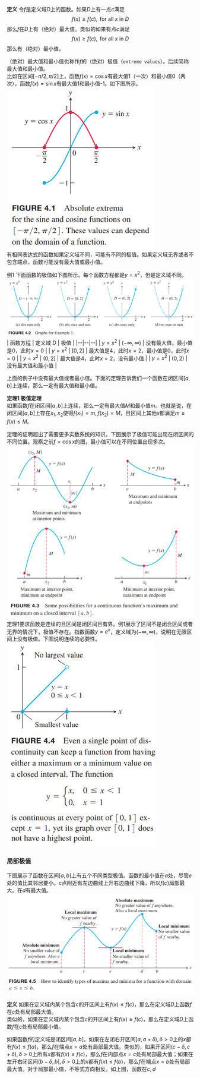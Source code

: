 **定义** 令$f$是定义域$D$上的函数。如果$D$上有一点$c$满足
$$f(x)\leq f(c), \text{ for all $x$ in } D$$
那么$f$在$D$上有（绝对）最大值。类似的如果有点$c$满足
$$f(x)\geq f(c), \text{ for all $x$ in } D$$
那么有（绝对）最小值。

（绝对）最大值和最小值也称作$f$的（绝对）极值（`extreme values`）。后续简称最大值和最小值。  
比如在区间$[-\pi/2,\pi/2]$上，函数$f(x)=\cos x$有最大值1（一次）和最小值0（两次），函数$f(x)=\sin x$有最大值1和最小值-1。如下图所示。  
![](010.010.png)  
有相同表达式的函数如果定义域不同，可能有不同的极值。如果定义域无界或者不包含端点，函数可能没有最大值或最小值。

例1 下面函数的极值如下图所示。每个函数方程都是$y=x^2$，但是定义域不同。  
![](010.020.png)  
| 函数方程 | 定义域 $D$ | 极值 |
|--|--|--|
| $y=x^2$ | $(-\infty, \infty)$ | 没有最大值，最小值是0，此时$x=0$ |
| $y=x^2$ | $[0, 2]$ | 最大值是4，此时$x=2$，最小值是0，此时$x=0$ |
| $y=x^2$ | $(0,2]$ | 最大值是4，此时$x=2$，没有最小值 |
| $y=x^2$ | $(0, 2)$ | 没有最大值和最小值 |

上面的例子中没有最大值或者最小值。下面的定理告诉我们一个函数在闭区间$[a,b]$上连续，那么一定有最大值和最小值。

**定理1 极值定理**  
如果函数$f$在闭区间$[a, b]$上连续，那么一定有最大值$M$和最小值$m$。也就是说，在闭区间$[a, b]$上存在$x_1, x_2$使得$f(x_1)=m,f(x_2)=M$，且区间上其他$x$都满足$m\leq f(x)\leq M$。

定理的证明超出了需要更多实数系统的知识。下图展示了极值可能出现在闭区间的不同位置。观察之前$f=\cos x$的图，最小值可以在不同位置出现多次。  
![](010.030.png)  
定理1要求函数是连续的且区间是闭区间且有界。例1展示了区间不是闭合区间或者无界的情况下，极值不存在。指数函数$y=e^x$，定义域为$(-\infty,\infty)$，说明在无限区间上没有极值。下图说明连续的必要性。  
![](010.040.png)

### 局部极值
下图展示了函数在区间$[a,b]$上有五个不同类型极值。函数的最小值在$a$处，尽管$e$处的值比其邻居要小。$c$点附近有左边曲线上升右边曲线下降，所以$f(c)$局部最大。在$d$有最大值。  
![](010.050.png)

**定义** 如果在定义域内某个包含$c$的开区间上有$f(x)\leq f(c)$，那么在定义域$D$上函数$f$在$c$处有局部最大值。  
类似的，如果在定义域内某个包含$c$的开区间上有$f(x)\geq f(c)$，那么在定义域$D$上函数$f$在$c$处有局部最小值。

如果函数$f$的定义域是闭区间$[a, b]$，如果在左闭右开区间$[a, a+\delta),\delta>0$上的$x$都有$f(x)\leq f(a)$，那么$f$在端点$x=a$处有局部最大值。类似的，如果开区间$(c-\delta,c+\delta),\delta>0$上所有$x$都有$f(x)\leq f(c)$，那么$f$在内部点$x=c$处有局部最大值；如果在左开右闭区间$(b-\delta, b],\delta>0$上的$x$都有$f(x)\leq f(b)$，那么$f$在端点$x=b$处有局部最大值。对于局部最小值，不等式方向相反。如上图，函数在$c,d$